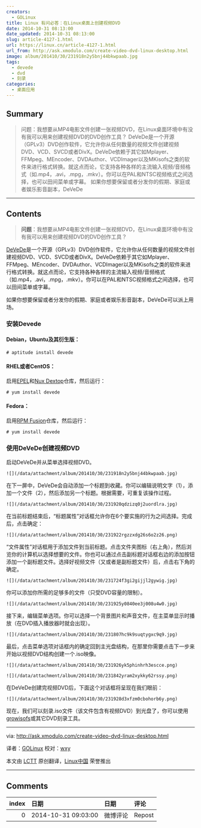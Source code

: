 ```yaml
---
creators:
  - GOLinux
title: Linux 有问必答：在Linux桌面上创建视频DVD
date: 2014-10-31 08:13:00
date_updated: 2014-10-31 08:13:00
slug: article-4127-1.html
url: https://linux.cn/article-4127-1.html
url_from: http://ask.xmodulo.com/create-video-dvd-linux-desktop.html
image: album/201410/30/231918n2y5bnj44bkwpaab.jpg
tags:
  - devede
  - dvd
  - 刻录
categories:
  - 桌面应用
---
```


## Summary

> 问题：我想要从MP4电影文件创建一张视频DVD，在Linux桌面环境中有没有我可以用来创建视频DVD的DVD创作工具？  DeVeDe是一个开源（GPLv3）DVD创作软件，它允许你从任何数量的视频文件创建视频DVD、VCD、SVCD或者DivX。DeVeDe依赖于其它如Mplayer、FFMpeg、MEncoder、DVDAuthor、VCDImager以及MKisofs之类的软件来进行格式转换。就这点而论，它支持各种各样的主流输入视频/音频格式（如.mp4，.avi，.mpg，.mkv）。你可以在PAL和NTSC视频格式之间选择，也可以田间菜单或字幕。 如果你想要保留或者分发你的假期、家庭或者娱乐影音副本，DeVeDe

***

<!-- more -->

## Contents

> 
> **问题**：我想要从MP4电影文件创建一张视频DVD，在Linux桌面环境中有没有我可以用来创建视频DVD的DVD创作工具？
> 
> 
> 

[DeVeDe](http://www.rastersoft.com/programas/devede.html)是一个开源（GPLv3）DVD创作软件，它允许你从任何数量的视频文件创建视频DVD、VCD、SVCD或者DivX。DeVeDe依赖于其它如Mplayer、FFMpeg、MEncoder、DVDAuthor、VCDImager以及MKisofs之类的软件来进行格式转换。就这点而论，它支持各种各样的主流输入视频/音频格式（如.mp4，.avi，.mpg，.mkv）。你可以在PAL和NTSC视频格式之间选择，也可以田间菜单或字幕。

如果你想要保留或者分发你的假期、家庭或者娱乐影音副本，DeVeDe可以派上用场。

### 安装Devede

#### Debian，Ubuntu及其衍生版：

```shell
# aptitude install devede
```

#### RHEL或者CentOS：

启用[EPEL](http://xmodulo.com/how-to-set-up-epel-repository-on-centos.html)和[Nux Dextop](http://ask.xmodulo.com/enable-nux-dextop-repository-centos-rhel.html)仓库，然后运行：

```shell
# yum install devede 
```

#### Fedora：

启用[RPM Fusion](http://xmodulo.com/how-to-install-rpm-fusion-on-fedora.html)仓库，然后运行：

```shell
# yum install devede 
```

### 使用DeVeDe创建视频DVD

启动DeVeDe并从菜单选择视频DVD。

`![](/data/attachment/album/201410/30/231918n2y5bnj44bkwpaab.jpg)`

在下一屏中，DeVeDe会自动添加一个标题到收藏。你可以编辑说明文字（1），添加一个文件（2），然后添加另一个标题。根据需要，可重复该操作过程。

`![](/data/attachment/album/201410/30/231920qdzizq0j2uordlra.jpg)`

在当前标题结束后，“标题属性”对话框允许你在6个要实施的行为之间选择。完成后，点击确定：

`![](/data/attachment/album/201410/30/231922rgzzxdg26s6o2z26.png)`

“文件属性”对话框用于添加文件到当前标题。点击文件夹图标（右上角），然后浏览你的计算机以选择想要的文件。你也可以通过点击副标题对话框右边的添加按钮添加一个副标题文件。选择好视频文件（又或者是副标题文件）后，点击右下角的确定。

`![](/data/attachment/album/201410/30/231724f3gi2gijjl2gywig.jpg)`

你可以添加你所需的足够多的文件（只受DVD容量的限制）。

`![](/data/attachment/album/201410/30/231925y0840ee3j008u4w0.jpg)`

接下来，编辑菜单选项。你可以选择一个背景图片和声音文件，在主菜单显示时播放（在DVD插入播放器时就会出现）。

`![](/data/attachment/album/201410/30/231807hc9k9suqtygxc9q9.jpg)`

最后，点击菜单选项对话框内的确定回到主光盘结构，在那里你需要点击下一步来开始以视频DVD结构创建一个.iso映像。

`![](/data/attachment/album/201410/30/231926yk5phinhrh3escce.png)`

`![](/data/attachment/album/201410/30/231842yram2xykky62rssy.png)`

在DeVeDe创建完视频DVD后，下面这个对话框将呈现在我们眼前：

`![](/data/attachment/album/201410/30/231928d3xfzm0cbohorb6y.png)`

现在，我们可以刻录.iso文件（该文件包含有视频DVD）到光盘了，你可以使用[growisofs](http://ask.xmodulo.com/burn-iso-nrg-image-dvd-command-line.html)或其它DVD刻录工具。

---

via: <http://ask.xmodulo.com/create-video-dvd-linux-desktop.html>

译者：[GOLinux](https://github.com/GOLinux) 校对：[wxy](https://github.com/wxy)

本文由 [LCTT](https://github.com/LCTT/TranslateProject) 原创翻译，[Linux中国](https://linux.cn/) 荣誉推出

***

## Comments

|   index | 日期                | 日期     | 评论   |
|--------:|:--------------------|:---------|:-------|
|       0 | 2014-10-31 09:03:00 | 微博评论 | Repost |
